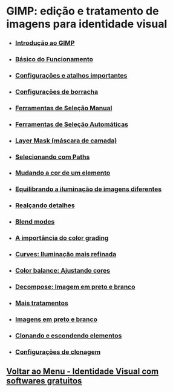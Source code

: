 # GIMP: edição e tratamento de imagens para identidade visual

- ### [Introdução ao GIMP](./introducao-GIMP.md)

- ### [Básico do Funcionamento](./basico-funcionamento.md)

- ### [Configurações e atalhos importantes](configuracoes-atalhos.md)

- ### [Configurações de borracha](borracha.md)

- ### [Ferramentas de Seleção Manual](ferramentasDeselecaoManual.md)

- ### [Ferramentas de Seleção Automáticas](ferramentasDeSelecaoAutomatica.md)

- ### [Layer Mask (máscara de camada)](./layer-mask.md)

- ### [Selecionando com Paths](./selecionandoComPaths.md)

- ### [Mudando a cor de um elemento](./MudandoCorDeElementos.md)

- ### [Equilibrando a iluminação de imagens diferentes](./equiliobrandoIluminacao.md)

- ### [Realçando detalhes](./realcandoDetalhes.md)

- ### [Blend modes](./Blend-modes.md)

- ### [A importância do color grading](./importanciaDoColorGrading.md)

- ### [Curves: Iluminação mais refinada](./iluminacaoMaisRefinada.md)

- ### [Color balance: Ajustando cores](./color-balance.md)

- ### [Decompose: Imagem em preto e branco](./decompose.md)

- ### [Mais tratamentos](./maisTratamentos.md)

- ### [Imagens em preto e branco](./imagensEmPretoEBranco.md)

- ### [Clonando e escondendo elementos](./ferramentaDeClone.md)

- ### [Configurações de clonagem](./clone.md)


## [Voltar ao Menu - Identidade Visual com softwares gratuitos](../menu.md)
